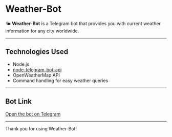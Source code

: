 # Weather-Bot

🌤 **Weather-Bot** is a Telegram bot that provides you with current weather information for any city worldwide.

---

## Technologies Used

- Node.js  
- [node-telegram-bot-api](https://github.com/yagop/node-telegram-bot-api)  
- OpenWeatherMap API  
- Command handling for easy weather queries  

---

## Bot Link

[Open the bot on Telegram](https://t.me/YourWeatherBotUsername)

---

Thank you for using Weather-Bot!
